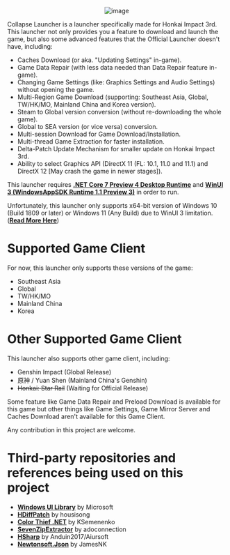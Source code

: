 <p align="center">
  <img alt="image" src="https://raw.githubusercontent.com/neon-nyan/CollapseLauncher-Page/main/images/header_github.webp"><br/>
</p>

Collapse Launcher is a launcher specifically made for Honkai Impact 3rd. This launcher not only provides you a feature to download and launch the game, but also some advanced features that the Official Launcher doesn't have, including:
* Caches Download (or aka. "Updating Settings" in-game).
* Game Data Repair (with less data needed than Data Repair feature in-game).
* Changing Game Settings (like: Graphics Settings and Audio Settings) without opening the game.
* Multi-Region Game Download (supporting: Southeast Asia, Global, TW/HK/MO, Mainland China and Korea version).
* Steam to Global version conversion (without re-downloading the whole game).
* Global to SEA version (or vice versa) conversion.
* Multi-session Download for Game Download/Installation.
* Multi-thread Game Extraction for faster installation.
* Delta-Patch Update Mechanism for smaller update on Honkai Impact 3rd.
* Ability to select Graphics API (DirectX 11 (FL: 10.1, 11.0 and 11.1) and DirectX 12 [May crash the game in newer stages]).

This launcher requires [**.NET Core 7 Preview 4 Desktop Runtime**](https://download.visualstudio.microsoft.com/download/pr/2b2a2f05-2381-4073-a774-80368dcfdef9/b63ad4ee1e933e45b9fefbbd2a5291ea/dotnet-sdk-7.0.100-preview.4.22252.9-win-x64.exe) and [**WinUI 3 (WindowsAppSDK Runtime 1.1 Preview 3)**](https://github.com/neon-nyan/CollapseLauncher/releases/download/CL-v1.0.22.3-rc1-pre/prequesties-20220507.7z) in order to run.

Unfortunately, this launcher only supports x64-bit version of Windows 10 (Build 1809 or later) or Windows 11 (Any Build) due to WinUI 3 limitation. ([**Read More Here**](https://microsoft.github.io/microsoft-ui-xaml/about.html))
 
# Supported Game Client
For now, this launcher only supports these versions of the game:
* Southeast Asia
* Global
* TW/HK/MO
* Mainland China
* Korea

# Other Supported Game Client
This launcher also supports other game client, including:
* Genshin Impact (Global Release)
* 原神 / Yuan Shen (Mainland China's Genshin)
* ~~Honkai: Star Rail~~ (Waiting for Official Release)

Some feature like Game Data Repair and Preload Download is available for this game but other things like Game Settings, Game Mirror Server and Caches Download aren't available for this Game Client.

Any contribution in this project are welcome.

# Third-party repositories and references being used on this project
- [**Windows UI Library**](https://github.com/microsoft/microsoft-ui-xaml) by Microsoft
- [**HDiffPatch**](https://github.com/sisong/HDiffPatch) by housisong
- [**Color Thief .NET**](https://github.com/KSemenenko/ColorThief) by KSemenenko
- [**SevenZipExtractor**](https://github.com/neon-nyan/SevenZipExtractor) by adoconnection
- [**HSharp**](https://github.com/Anduin2017/HSharp) by Anduin2017/Aiursoft
- [**Newtonsoft.Json**](https://github.com/JamesNK/Newtonsoft.Json) by JamesNK
